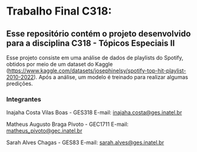 # Trabalho Final C318: 
## Esse repositório contém o projeto desenvolvido para a disciplina C318 - Tópicos Especiais II
Esse projeto consiste em uma análise de dados de playlists do Spotify, obtidos por meio de um dataset do Kaggle (https://www.kaggle.com/datasets/josephinelsy/spotify-top-hit-playlist-2010-2022).
Após a análise, um modelo é treinado para realizar algumas predições.

### Integrantes
Inajaha Costa Vilas Boas - GES318
E-mail: inajaha.costa@ges.inatel.br

Matheus Augusto Braga Pivoto  - GEC1711
E-mail: matheus_pivoto@gec.inatel.br

Sarah Alves Chagas - GES83
E-mail: sarah.alves@ges.inatel.br
